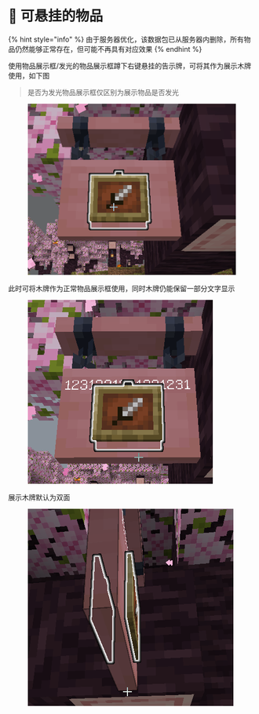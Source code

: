 # 🍭 可悬挂的物品

{% hint style="info" %}
由于服务器优化，该数据包已从服务器内删除，所有物品仍然能够正常存在，但可能不再具有对应效果
{% endhint %}

使用物品展示框/发光的物品展示框蹲下右键悬挂的告示牌，可将其作为展示木牌使用，如下图

> 是否为发光物品展示框仅区别为展示物品是否发光

<figure><img src="../../.gitbook/assets/image (31).png" alt=""><figcaption></figcaption></figure>

此时可将木牌作为正常物品展示框使用，同时木牌仍能保留一部分文字显示

<figure><img src="../../.gitbook/assets/image (32).png" alt=""><figcaption></figcaption></figure>

展示木牌默认为双面

<figure><img src="../../.gitbook/assets/image (33).png" alt=""><figcaption></figcaption></figure>
